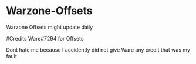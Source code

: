 # Warzone-Offsets
Warzone Offsets might update daily

#Credits Ware#7294 for Offsets

Dont hate me because I accidently did not give Ware any credit that was my fault.
